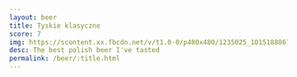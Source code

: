 ```yaml
---
layout: beer
title: Tyskie klasyczne
score: 7
img: https://scontent.xx.fbcdn.net/v/t1.0-0/p480x480/1235025_10151888670293745_2077557673_n.jpg?oh=e4e77ea9c415b901a12387827c837f38&oe=592209D2
desc: The best polish beer I've tasted
permalink: /beer/:title.html
---
```

